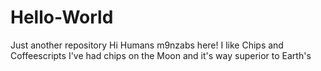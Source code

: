 # Hello-World
Just another repository
Hi Humans
m9nzabs here! I like Chips and Coffeescripts
I've had chips on the Moon and it's way superior to Earth's
